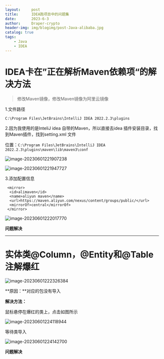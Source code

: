 ```yaml
---
layout:     post
title:      IDEA跑项目中的问题集
date:       2023-6-3
author:     Draper-crypto
header-img: img/blogimg/post-Java-alibaba.jpg
catalog: true
tags:
    - Java
    - IDEA
---
```


# IDEA卡在”正在解析Maven依赖项“的解决方法

> 修改Maven镜像，修改Maven镜像为阿里云镜像

1.文件路径

`C:\Program Files\JetBrains\IntelliJ IDEA 2022.2.3\plugins`

2.因为我使用的是InteliJ idea 自带的Maven，所以直接去idea 插件安装目录，找到Maven插件，找到setting.xml 文件

位置：`C:\Program Files\JetBrains\IntelliJ IDEA 2022.2.3\plugins\maven\lib\maven3\conf`

![image-20230601221907238](https://typora-img-1301299232.cos.ap-shanghai.myqcloud.com/img/image-20230601221907238.png)

![image-20230601221947727](https://typora-img-1301299232.cos.ap-shanghai.myqcloud.com/img/image-20230601221947727.png)

3.添加配置信息

```xaml
 <mirror>  
  <id>alimaven</id>  
  <name>aliyun maven</name>  
  <url>https://maven.aliyun.com/nexus/content/groups/public/</url>  
  <mirrorOf>central</mirrorOf>
 </mirror>
```
![image-20230601222017770](https://typora-img-1301299232.cos.ap-shanghai.myqcloud.com/img/image-20230601222017770.png)

**问题解决**



------

# 实体类@Column，@Entity和@Table注解爆红

![image-20230601222326384](https://typora-img-1301299232.cos.ap-shanghai.myqcloud.com/img/image-20230601222326384.png)

**原因：**对应的包没有导入

**解决方法：**

鼠标悬停在爆红的类上，点击如图所示

![image-20230601224118944](https://typora-img-1301299232.cos.ap-shanghai.myqcloud.com/img/image-20230601224118944.png)

等待类导入

![image-20230601224142700](https://typora-img-1301299232.cos.ap-shanghai.myqcloud.com/img/image-20230601224142700.png)

**问题解决**